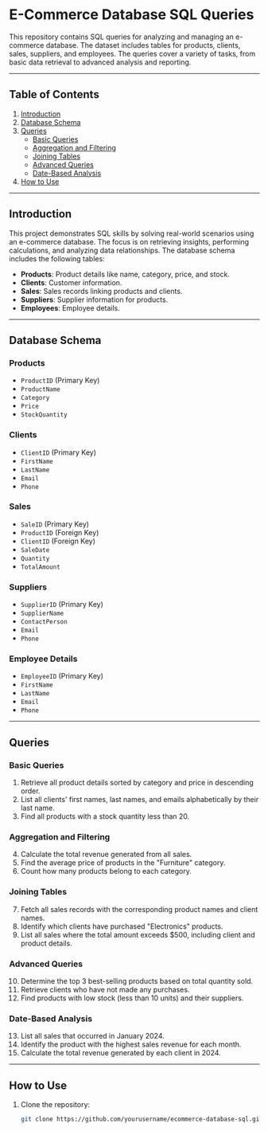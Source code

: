 # E-Commerce Database SQL Queries

This repository contains SQL queries for analyzing and managing an e-commerce database. The dataset includes tables for products, clients, sales, suppliers, and employees. The queries cover a variety of tasks, from basic data retrieval to advanced analysis and reporting.

---

## Table of Contents

1. [Introduction](#introduction)  
2. [Database Schema](#database-schema)  
3. [Queries](#queries)  
   - [Basic Queries](#basic-queries)  
   - [Aggregation and Filtering](#aggregation-and-filtering)  
   - [Joining Tables](#joining-tables)  
   - [Advanced Queries](#advanced-queries)  
   - [Date-Based Analysis](#date-based-analysis)  
4. [How to Use](#how-to-use)  

---

## Introduction

This project demonstrates SQL skills by solving real-world scenarios using an e-commerce database. The focus is on retrieving insights, performing calculations, and analyzing data relationships. The database schema includes the following tables:
- **Products**: Product details like name, category, price, and stock.
- **Clients**: Customer information.
- **Sales**: Sales records linking products and clients.
- **Suppliers**: Supplier information for products.
- **Employees**: Employee details.

---

## Database Schema

### Products
- `ProductID` (Primary Key)
- `ProductName`
- `Category`
- `Price`
- `StockQuantity`

### Clients
- `ClientID` (Primary Key)
- `FirstName`
- `LastName`
- `Email`
- `Phone`

### Sales
- `SaleID` (Primary Key)
- `ProductID` (Foreign Key)
- `ClientID` (Foreign Key)
- `SaleDate`
- `Quantity`
- `TotalAmount`

### Suppliers
- `SupplierID` (Primary Key)
- `SupplierName`
- `ContactPerson`
- `Email`
- `Phone`

### Employee Details
- `EmployeeID` (Primary Key)
- `FirstName`
- `LastName`
- `Email`
- `Phone`

---

## Queries

### Basic Queries

1. Retrieve all product details sorted by category and price in descending order.
2. List all clients' first names, last names, and emails alphabetically by their last name.
3. Find all products with a stock quantity less than 20.

### Aggregation and Filtering

4. Calculate the total revenue generated from all sales.
5. Find the average price of products in the "Furniture" category.
6. Count how many products belong to each category.

### Joining Tables

7. Fetch all sales records with the corresponding product names and client names.
8. Identify which clients have purchased "Electronics" products.
9. List all sales where the total amount exceeds $500, including client and product details.

### Advanced Queries

10. Determine the top 3 best-selling products based on total quantity sold.
11. Retrieve clients who have not made any purchases.
12. Find products with low stock (less than 10 units) and their suppliers.

### Date-Based Analysis

13. List all sales that occurred in January 2024.
14. Identify the product with the highest sales revenue for each month.
15. Calculate the total revenue generated by each client in 2024.

---

## How to Use

1. Clone the repository:
   ```bash
   git clone https://github.com/yourusername/ecommerce-database-sql.git

